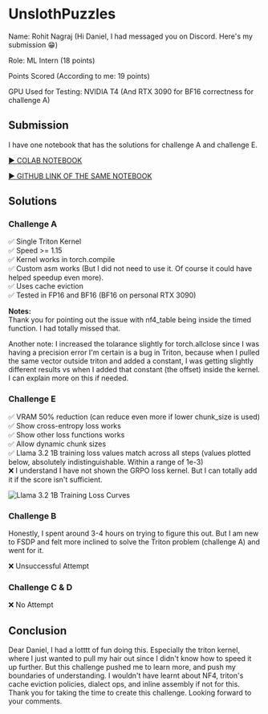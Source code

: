 # UnslothPuzzles

Name: Rohit Nagraj (Hi Daniel, I had messaged you on Discord. Here's my submission 😁)

Role: ML Intern (18 points)

Points Scored (According to me: 19 points)

GPU Used for Testing: NVIDIA T4 (And RTX 3090 for BF16 correctness for challenge A)

## Submission
I have one notebook that has the solutions for challenge A and challenge E.

[▶️ COLAB NOTEBOOK](https://colab.research.google.com/drive/1ZV3Ll4vU92quNQDnwPAnVXX11bGP1FgU?usp=sharing)

[▶️ GITHUB LINK OF THE SAME NOTEBOOK](https://github.com/RohitNagraj/UnslothPuzzles/blob/main/Rohit_Unsloth_Puzzles.ipynb)

## Solutions
### Challenge A
✅ Single Triton Kernel  
✅ Speed >= 1.15  
✅ Kernel works in torch.compile  
✅ Custom asm works (But I did not need to use it. Of course it could have helped speedup even more).  
✅ Uses cache eviction  
✅ Tested in FP16 and BF16 (BF16 on personal RTX 3090)  

**Notes:**   
Thank you for pointing out the issue with nf4_table being inside the timed function. I had totally missed that.

Another note: I increased the tolarance slightly for torch.allclose since I was having a precision error I'm certain is a bug in Triton, because when I pulled the same vector outside triton and added a constant, I was getting slightly different results vs when I added that constant (the offset) inside the kernel. I can explain more on this if needed.

### Challenge E

✅ VRAM 50% reduction (can reduce even more if lower chunk_size is used)  
✅ Show cross-entropy loss works  
✅ Show other loss functions works  
✅ Allow dynamic chunk sizes  
✅ Llama 3.2 1B training loss values match across all steps (values plotted below, absolutely indistinguishable. Within a range of 1e-3)  
❌ I understand I have not shown the GRPO loss kernel. But I can totally add it if the score isn't sufficient.

![Llama 3.2 1B Training Loss Curves](resources/q5/llama32_1b_loss_curve.png "Llama 3.2 1B Training Loss Curves")

### Challenge B

Honestly, I spent around 3-4 hours on trying to figure this out. But I am new to FSDP and felt more inclined to solve the Triton problem (challenge A) and went for it.   

❌ Unsuccessful Attempt

### Challenge C & D

❌ No Attempt

## Conclusion
Dear Daniel, I had a lotttt of fun doing this. Especially the triton kernel, where I just wanted to pull my hair out since I didn't know how to speed it up further. But this challenge pushed me to learn more, and push my boundaries of understanding. I wouldn't have learnt about NF4, triton's cache eviction policies, dialect ops, and inline assembly if not for this. Thank you for taking the time to create this challenge. Looking forward to your comments. 

